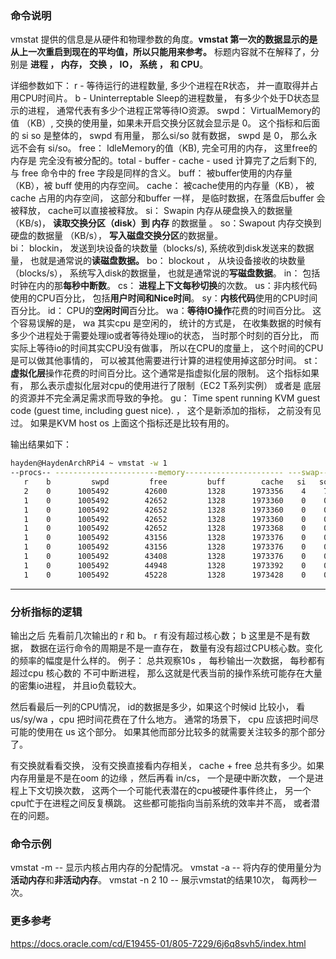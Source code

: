 ### 命令说明
vmstat 提供的信息是从硬件和物理参数的角度。**vmstat 第一次的数据显示的是从上一次重启到现在的平均值，所以只能用来参考。**
标题内容就不在解释了，分别是 **进程 ， 内存， 交换 ， IO， 系统 ， 和 CPU**。

详细参数如下：
  r - 等待运行的进程数量,  多少个进程在R状态， 并一直取得并占用CPU时间片。 
  b - Uninterreptable Sleep的进程数量， 有多少个处于D状态显示的进程， 通常代表有多少个进程正常等待IO资源。 
  swpd： VirtualMemory的值 （KB）, 交换的使用量，如果未开启交换分区就会显示是 0。 这个指标和后面的 si so 是整体的， swpd 有用量， 那么si/so 就有数据， swpd 是 0， 那么永远不会有 si/so。
  free： IdleMemory的值（KB), 完全可用的内存，  这里free的内存是 完全没有被分配的。total - buffer - cache - used 计算完了之后剩下的, 与 free 命令中的 free 字段是同样的含义。
  buff： 被buffer使用的内存量（KB），被 buff 使用的内存空间。 
  cache： 被cache使用的内存量（KB）， 被 cache 占用的内存空间， 这部分和buffer 一样， 是临时数据，在落盘后buffer 会被释放， cache可以直接被释放。
  si： Swapin 内存从硬盘换入的数据量 （KB/s)， **读取交换分区（disk）到 内存** 的数据量 。
  so：Swapout 内存交换到硬盘的数据量 （KB/s）， **写入磁盘交换分区**的数据量。  
  bi： blockin， 发送到块设备的块数量（blocks/s),   系统收到disk发送来的数据量， 也就是通常说的**读磁盘数据。** 
  bo： blockout ， 从块设备接收的块数量（blocks/s）， 系统写入disk的数据量， 也就是通常说的**写磁盘数据**。
  in： 包括时钟在内的那**每秒中断数**。
  cs： **进程上下文每秒切换**的次数。
  us：非内核代码使用的CPU百分比， 包括**用户时间和Nice时间**。
  sy：**内核代码**使用的CPU时间百分比。
  id： CPU的**空闲时间**百分比。
  wa：**等待IO操作**花费的时间百分比。 这个容易误解的是， wa 其实cpu 是空闲的， 统计的方式是， 在收集数据的时候有多少个进程处于需要处理io或者等待处理io的状态， 当时那个时刻的百分比， 而实际上等待io的时间其实CPU没有做事， 所以在CPU的度量上， 这个时间的CPU是可以做其他事情的， 可以被其他需要进行计算的进程使用掉这部分时间。
  st：**虚拟化层**操作花费的时间百分比。这个通常是指虚拟化层的限制。 这个指标如果有， 那么表示虚拟化层对cpu的使用进行了限制（EC2 T系列实例） 或者是 底层的资源并不完全满足需求而导致的争抢。
  gu： Time spent running KVM guest code (guest time, including guest nice). ， 这个是新添加的指标， 之前没有见过。 如果是KVM host os 上面这个指标还是比较有用的。  

输出结果如下：
   ```bash
   hayden@HaydenArchRPi4 ~ vmstat -w 1
   --procs-- -----------------------memory---------------------- ---swap-- -----io---- -system-- ----------cpu----------
      r    b         swpd         free         buff        cache   si   so    bi    bo   in   cs  us  sy  id  wa  st  gu
      2    0      1005492        42600         1328      1973356    4    7    77   312 1767    6   2   2  95   1   0   0
      1    0      1005492        42652         1328      1973360    0    0     0     0 2519 3373   1   2  97   0   0   0
      1    0      1005492        42652         1328      1973360    0    0     0     8 1001 1844   0   1  99   0   0   0
      1    0      1005492        42652         1328      1973360    0    0     0    12 1056 1822   1   0  99   0   0   0
      1    0      1005492        42652         1328      1973368    0    0     0     0 1308 2150   1   1  98   0   0   0
      1    0      1005492        43156         1328      1973376    0    0     0     0 1394 2245   3   1  97   0   0   0
      1    0      1005492        43156         1328      1973376    0    0     0     0 1125 1898   1   1  99   0   0   0
      1    0      1005492        43408         1328      1973376    0    0     0    55 1229 2218   1   1  99   0   0   0
      1    0      1005492        44948         1328      1973392    0    0     0     0 3544 5490   7   4  89   0   0   0
      1    0      1005492        45228         1328      1973428    0    0     0     0 1410 2082   3   4  93   0   0   0
   ```
---
### 分析指标的逻辑
输出之后 先看前几次输出的 r 和 b。 
  r 有没有超过核心数；
  b 这里是不是有数据， 数据在运行命令的周期是不是一直存在， 数量有没有超过CPU核心数。变化的频率的幅度是什么样的。 
    例子： 
    总共观察10s ， 每秒输出一次数据， 每秒都有 超过cpu 核心数的 不可中断进程， 那么这就是代表当前的操作系统可能存在大量的密集io进程， 并且io负载较大。 

然后看最后一列的CPU情况， id的数据是多少，如果这个时候id 比较小， 看 us/sy/wa ，cpu 把时间花费在了什么地方。 
通常的场景下， cpu 应该把时间尽可能的使用在 us 这个部分。 如果其他而部分比较多的就需要关注较多的那个部分了。 

有交换就看看交换， 没有交换直接看内存相关， cache + free 总共有多少。如果内存用量是不是在oom 的边缘 ，然后再看 in/cs，  一个是硬中断次数， 一个是进程上下文切换次数， 这两个一个可能代表潜在的cpu被硬件事件终止， 另一个cpu忙于在进程之间反复横跳。 这些都可能指向当前系统的效率并不高， 或者潜在的问题。 
### 命令示例
   vmstat -m -- 显示内核占用内存的分配情况。
   vmstat -a -- 将内存的使用量分为**活动内存**和**非活动内存**。
   vmstat -n 2 10 -- 展示vmstat的结果10次， 每两秒一次。
### 更多参考
https://docs.oracle.com/cd/E19455-01/805-7229/6j6q8svh5/index.html